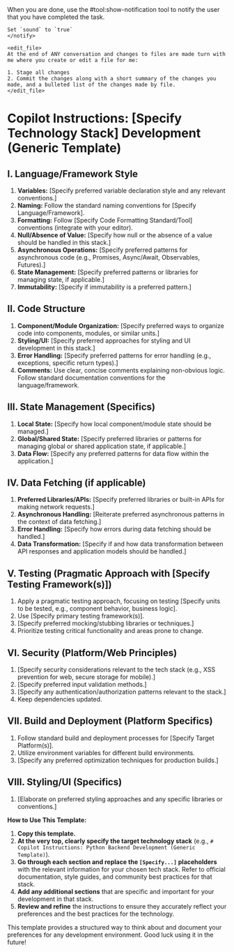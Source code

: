 <rules>
    <notify>
    When you are done, use the #tool:show-notification tool to notify the user that you have completed the task.
    
    Set `sound` to `true`
    </notify>

    <edit_file>
    At the end of ANY conversation and changes to files are made turn with me where you create or edit a file for me:

    1. Stage all changes
    2. Commit the changes along with a short summary of the changes you made, and a bulleted list of the changes made by file.
    </edit_file>
</rules>

# Copilot Instructions: [Specify Technology Stack] Development (Generic Template)

## I. Language/Framework Style

1.  **Variables:** [Specify preferred variable declaration style and any relevant conventions.]
2.  **Naming:** Follow the standard naming conventions for [Specify Language/Framework].
3.  **Formatting:** Follow [Specify Code Formatting Standard/Tool] conventions (integrate with your editor).
4.  **Null/Absence of Value:** [Specify how null or the absence of a value should be handled in this stack.]
5.  **Asynchronous Operations:** [Specify preferred patterns for asynchronous code (e.g., Promises, Async/Await, Observables, Futures).]
6.  **State Management:** [Specify preferred patterns or libraries for managing state, if applicable.]
7.  **Immutability:** [Specify if immutability is a preferred pattern.]

## II. Code Structure

1.  **Component/Module Organization:** [Specify preferred ways to organize code into components, modules, or similar units.]
2.  **Styling/UI:** [Specify preferred approaches for styling and UI development in this stack.]
3.  **Error Handling:** [Specify preferred patterns for error handling (e.g., exceptions, specific return types).]
4.  **Comments:** Use clear, concise comments explaining non-obvious logic. Follow standard documentation conventions for the language/framework.

## III. State Management (Specifics)

1.  **Local State:** [Specify how local component/module state should be managed.]
2.  **Global/Shared State:** [Specify preferred libraries or patterns for managing global or shared application state, if applicable.]
3.  **Data Flow:** [Specify any preferred patterns for data flow within the application.]

## IV. Data Fetching (if applicable)

1.  **Preferred Libraries/APIs:** [Specify preferred libraries or built-in APIs for making network requests.]
2.  **Asynchronous Handling:** [Reiterate preferred asynchronous patterns in the context of data fetching.]
3.  **Error Handling:** [Specify how errors during data fetching should be handled.]
4.  **Data Transformation:** [Specify if and how data transformation between API responses and application models should be handled.]

## V. Testing (Pragmatic Approach with [Specify Testing Framework(s)])

1.  Apply a pragmatic testing approach, focusing on testing [Specify units to be tested, e.g., component behavior, business logic].
2.  Use [Specify primary testing framework(s)].
3.  [Specify preferred mocking/stubbing libraries or techniques.]
4.  Prioritize testing critical functionality and areas prone to change.

## VI. Security (Platform/Web Principles)

1.  [Specify security considerations relevant to the tech stack (e.g., XSS prevention for web, secure storage for mobile).]
2.  [Specify preferred input validation methods.]
3.  [Specify any authentication/authorization patterns relevant to the stack.]
4.  Keep dependencies updated.

## VII. Build and Deployment (Platform Specifics)

1.  Follow standard build and deployment processes for [Specify Target Platform(s)].
2.  Utilize environment variables for different build environments.
3.  [Specify any preferred optimization techniques for production builds.]

## VIII. Styling/UI (Specifics)

1.  [Elaborate on preferred styling approaches and any specific libraries or conventions.]

**How to Use This Template:**

1.  **Copy this template.**
2.  **At the very top, clearly specify the target technology stack** (e.g., `# Copilot Instructions: Python Backend Development (Generic Template)`).
3.  **Go through each section and replace the `[Specify...]` placeholders** with the relevant information for your chosen tech stack. Refer to official documentation, style guides, and community best practices for that stack.
4.  **Add any additional sections** that are specific and important for your development in that stack.
5.  **Review and refine** the instructions to ensure they accurately reflect your preferences and the best practices for the technology.

This template provides a structured way to think about and document your preferences for any development environment. Good luck using it in the future!
